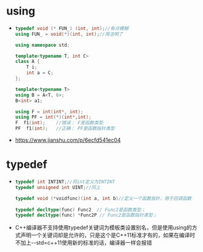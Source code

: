 # using

- ```cpp
  typedef void (* FUN_) (int, int);//有点模糊
  using FUN_ = void(*)(int, int);//简洁明了
  
  using namespace std;
  
  template<typename T, int C>
  class A {
      T i;
      int a = C;
  };
  
  template<typename T>
  using B = A<T, 6>;
  B<int> a1;
  
  using F = int(int*, int);
  using PF = int(*)(int*,int);
  F  f1(int);    //错误： F是函数类型
  PF  f1(int);   //正确： PF是函数指针类型
  ```

- https://www.jianshu.com/p/6ecfd541ec04





# typedef

- ```cpp
  typedef int INTINT;//将int定义为INTINT
  typedef unsigned int UINT;//同上
  
  typedef void (*voidfunc)(int a, int b)//定义一个函数指针，用于回调函数
      
  typedef decltype(func) Func2  // Func2是函数类型；
  typedef decltype(func) *Func2P // Func2是函数指针类型；
  ```

- C++编译器不支持使用typedef关键词为模板类设置别名，但是使用using的方式声明一个关键词却是允许的，只是这个是C++11标准才有的，如果在编译时不加上--std=c++11使用新的标准的话，编译器一样会报错

